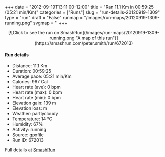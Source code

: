 +++
date = "2012-09-19T13:11:00-12:00"
title = "Ran 11.1 Km in 00:59:25 (05:21 min/Km)"
categories = ["Runs"]
slug = "run-details-20120919-1309"
type = "run"
draft = "False"
runmap = "/images/run-maps/20120919-1309-running.png"
svgmap = '<polyline points="0 57, 1 59, 2 60, 6 56, 11 51, 18 48, 23 50, 27 45, 30 45, 43 45, 48 48, 55 54, 58 55, 62 56, 67 56, 73 55, 79 53, 82 51, 89 52, 92 54, 97 51, 100 48, 98 44, 97 40, 97 43, 100 48, 96 52, 92 53, 82 51, 80 52, 78 53, 68 56, 61 56, 54 54, 45 46, 43 45, 40 45, 28 45, 25 49, 23 49, 23 50, 18 48, 15 48, 11 51, 10 52, 8 53, 4 57, 3 58">'
+++



<!--more-->

<center>
[![Click to see the run on SmashRun](/images/run-maps/20120919-1309-running.png "A map of this run")](https://smashrun.com/peter.smith/run/672013)
</center>

#### Run details

* Distance: 11.1 Km
* Duration: 00:59:25
* Average pace: 05:21 min/Km
* Calories: 967 Cal
* Heart rate (ave): 0 bpm
* Heart rate (max): 0 bpm
* Heart rate (min): 0 bpm
* Elevation gain: 139 m
* Elevation loss:  m
* Weather: partlycloudy
* Temperature: 14 &deg;C
* Humidity: 67%
* Activity: running
* Source: gpxfile
* Run ID: 672013

Full details at [SmashRun](https://smashrun.com/peter.smith/run/672013)